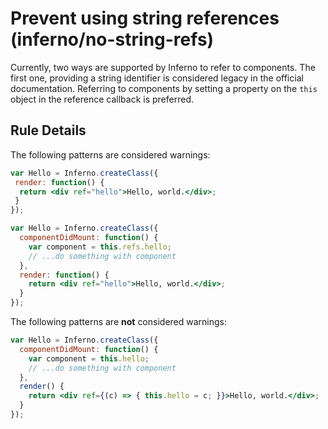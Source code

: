# Prevent using string references (inferno/no-string-refs)

Currently, two ways are supported by Inferno to refer to components. The first one, providing a string identifier is considered legacy in the official documentation. Referring to components by setting a property on the `this` object in the reference callback is preferred.

## Rule Details

The following patterns are considered warnings:

```jsx
var Hello = Inferno.createClass({
 render: function() {
  return <div ref="hello">Hello, world.</div>;
 }
});
```

```jsx
var Hello = Inferno.createClass({
  componentDidMount: function() {
    var component = this.refs.hello;
    // ...do something with component
  },
  render: function() {
    return <div ref="hello">Hello, world.</div>;
  }
});
```

The following patterns are **not** considered warnings:

```jsx
var Hello = Inferno.createClass({
  componentDidMount: function() {
    var component = this.hello;
    // ...do something with component
  },
  render() {
    return <div ref={(c) => { this.hello = c; }}>Hello, world.</div>;
  }
});
```
